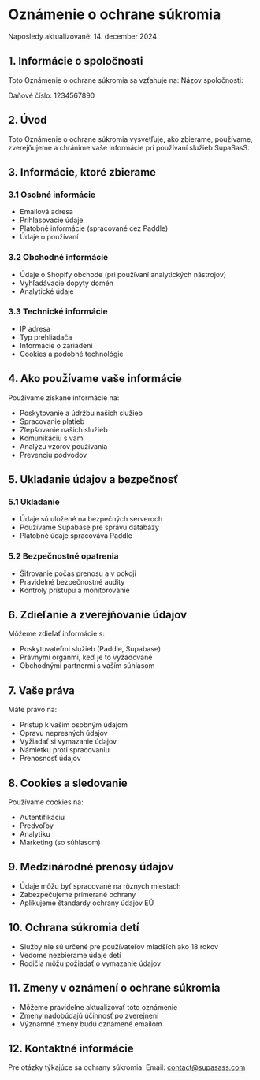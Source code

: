 # Oznámenie o ochrane súkromia

Naposledy aktualizované: 14. december 2024

## 1. Informácie o spoločnosti

Toto Oznámenie o ochrane súkromia sa vzťahuje na:
Názov spoločnosti:

Daňové číslo: 1234567890

## 2. Úvod

Toto Oznámenie o ochrane súkromia vysvetľuje, ako zbierame, používame, zverejňujeme a chránime vaše informácie pri používaní služieb SupaSasS.

## 3. Informácie, ktoré zbierame

### 3.1 Osobné informácie
- Emailová adresa
- Prihlasovacie údaje
- Platobné informácie (spracované cez Paddle)
- Údaje o používaní

### 3.2 Obchodné informácie
- Údaje o Shopify obchode (pri používaní analytických nástrojov)
- Vyhľadávacie dopyty domén
- Analytické údaje

### 3.3 Technické informácie
- IP adresa
- Typ prehliadača
- Informácie o zariadení
- Cookies a podobné technológie

## 4. Ako používame vaše informácie

Používame získané informácie na:
- Poskytovanie a údržbu našich služieb
- Spracovanie platieb
- Zlepšovanie našich služieb
- Komunikáciu s vami
- Analýzu vzorov používania
- Prevenciu podvodov

## 5. Ukladanie údajov a bezpečnosť

### 5.1 Ukladanie
- Údaje sú uložené na bezpečných serveroch
- Používame Supabase pre správu databázy
- Platobné údaje spracováva Paddle

### 5.2 Bezpečnostné opatrenia
- Šifrovanie počas prenosu a v pokoji
- Pravidelné bezpečnostné audity
- Kontroly prístupu a monitorovanie

## 6. Zdieľanie a zverejňovanie údajov

Môžeme zdieľať informácie s:
- Poskytovateľmi služieb (Paddle, Supabase)
- Právnymi orgánmi, keď je to vyžadované
- Obchodnými partnermi s vaším súhlasom

## 7. Vaše práva

Máte právo na:
- Prístup k vašim osobným údajom
- Opravu nepresných údajov
- Vyžiadať si vymazanie údajov
- Námietku proti spracovaniu
- Prenosnosť údajov

## 8. Cookies a sledovanie

Používame cookies na:
- Autentifikáciu
- Predvoľby
- Analytiku
- Marketing (so súhlasom)

## 9. Medzinárodné prenosy údajov

- Údaje môžu byť spracované na rôznych miestach
- Zabezpečujeme primerané ochrany
- Aplikujeme štandardy ochrany údajov EÚ

## 10. Ochrana súkromia detí

- Služby nie sú určené pre používateľov mladších ako 18 rokov
- Vedome nezbierame údaje detí
- Rodičia môžu požiadať o vymazanie údajov

## 11. Zmeny v oznámení o ochrane súkromia

- Môžeme pravidelne aktualizovať toto oznámenie
- Zmeny nadobúdajú účinnosť po zverejnení
- Významné zmeny budú oznámené emailom

## 12. Kontaktné informácie

Pre otázky týkajúce sa ochrany súkromia:
Email: contact@supasass.com
